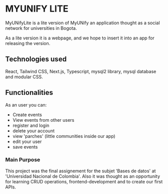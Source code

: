 # MYUNIFY LITE

MyUNifyLite is a lite version of MyUNify an application thought as a social network for universities in Bogota.

As a lite version it is a webpage, and we hope to insert it into an app for releasing the version.

## Technologies used

React, Tailwind CSS, Next.js, Typescript, mysql2 library, mysql database and modular CSS.

## Functionalities

As an user you can:

- Create events
- View events from other users
- register and login
- delete your account
- view 'parches' (little communities inside our app)
- edit your user
- save events

### Main Purpose
This project was the final assignement for the subjet 'Bases de datos' at 'Universidad Nacional de Colombia'.
Also it was thought as an opportunity for learning CRUD operations, frontend-development and to create our first APIs.